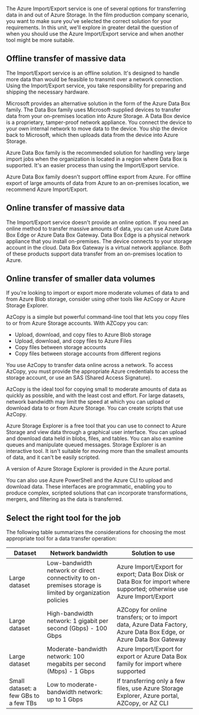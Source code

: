 The Azure Import/Export service is one of several options for transferring data in and out of Azure Storage. In the film production company scenario, you want to make sure you've selected the correct solution for your requirements. In this unit, we'll explore in greater detail the question of when you should use the Azure Import/Export service and when another tool might be more suitable.

## Offline transfer of massive data

The Import/Export service is an offline solution. It's designed to handle more data than would be feasible to transmit over a network connection. Using the Import/Export service, you take responsibility for preparing and shipping the necessary hardware.

Microsoft provides an alternative solution in the form of the Azure Data Box family.  The Data Box family uses Microsoft-supplied devices to transfer data from your on-premises location into Azure Storage. A Data Box device is a proprietary, tamper-proof network appliance. You connect the device to your own internal network to move data to the device. You ship the device back to Microsoft, which then uploads data from the device into Azure Storage.

Azure Data Box family is the recommended solution for handling very large import jobs when the organization is located in a region where Data Box is supported. It's an easier process than using the Import/Export service.

Azure Data Box family doesn't support offline export from Azure. For offline export of large amounts of data from Azure to an on-premises location, we recommend Azure Import/Export.

## Online transfer of massive data

The Import/Export service doesn't provide an online option. If you need an online method to transfer massive amounts of data, you can use Azure Data Box Edge or Azure Data Box Gateway. Data Box Edge is a physical network appliance that you install on-premises. The device connects to your storage account in the cloud. Data Box Gateway is a virtual network appliance. Both of these products support data transfer from an on-premises location to Azure.

## Online transfer of smaller data volumes

If you're looking to import or export more moderate volumes of data to and from Azure Blob storage, consider using other tools like AzCopy or Azure Storage Explorer.

AzCopy is a simple but powerful command-line tool that lets you copy files to or from Azure Storage accounts. With AZCopy you can:

- Upload, download, and copy files to Azure Blob storage
- Upload, download, and copy files to Azure Files
- Copy files between storage accounts
- Copy files between storage accounts from different regions

You use AzCopy to transfer data online across a network. To access AzCopy, you must provide the appropriate Azure credentials to access the storage account, or use an SAS (Shared Access Signature).

AzCopy is the ideal tool for copying small to moderate amounts of data as quickly as possible, and with the least cost and effort. For large datasets, network bandwidth may limit the speed at which you can upload or download data to or from Azure Storage. You can create scripts that use AzCopy.

Azure Storage Explorer is a free tool that you can use to connect to Azure Storage and view data through a graphical user interface. You can upload and download data held in blobs, files, and tables. You can also examine queues and manipulate queued messages. Storage Explorer is an interactive tool. It isn't suitable for moving more than the smallest amounts of data, and it can't be easily scripted.

A version of Azure Storage Explorer is provided in the Azure portal.

You can also use Azure PowerShell and the Azure CLI to upload and download data. These interfaces are programmatic, enabling you to produce complex, scripted solutions that can incorporate transformations, mergers, and filtering as the data is transferred.

## Select the right tool for the job

The following table summarizes the considerations for choosing the most appropriate tool for a data transfer operation:

| Dataset | Network bandwidth |Solution to use |
| ---- | ---- | ---- |
| Large dataset | Low-bandwidth network or direct connectivity to on-premises storage is limited by organization policies |  Azure Import/Export for export;  Data Box Disk or Data Box for import where supported; otherwise use Azure Import/Export|
| Large dataset | High-bandwidth network: 1 gigabit per second (Gbps) - 100 Gbps | AZCopy for online transfers; or to import data, Azure Data Factory, Azure Data Box Edge, or Azure Data Box Gateway |
| Large dataset | Moderate-bandwidth network: 100 megabits per second (Mbps) - 1 Gbps | Azure Import/Export for export or Azure Data Box family for import where supported |
| Small dataset: a few GBs to a few TBs | Low to moderate-bandwidth network: up to 1 Gbps | If transferring only a few files, use Azure Storage Explorer, Azure portal, AZCopy, or AZ CLI |
